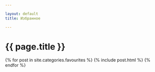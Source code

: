 ```yaml
---

layout: default  
title: Избранное  

---
```


# {{ page.title }}

{% for post in site.categories.favourites %}
  {% include post.html %}
{% endfor %}

